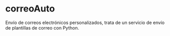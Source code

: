 # correoAuto
Envío de correos electrónicos personalizados, trata de un servicio de envío de plantillas de correo con Python.
